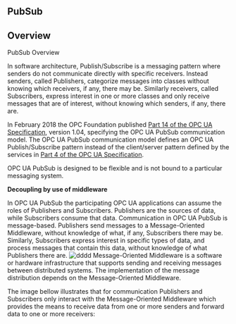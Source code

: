## PubSub 
## Overview


PubSub Overview

In software architecture, Publish/Subscribe is a messaging pattern where senders do not communicate directly with specific receivers. Instead senders, called Publishers, categorize messages into classes without knowing which receivers, if any, there may be. Similarly receivers, called Subscribers, express interest in one or more classes and only receive messages that are of interest, without knowing which senders, if any, there are.

In February 2018 the OPC Foundation published [Part 14 of the OPC UA Specification](https://reference.opcfoundation.org/v104/Core/docs/Part14/), version 1.04, specifying the OPC UA PubSub communication model. The OPC UA PubSub communication model defines an OPC UA Publish/Subscribe pattern instead of the client/server pattern defined by the services in [Part 4 of the OPC UA Specification](https://reference.opcfoundation.org/v104/Core/docs/Part4/).

OPC UA PubSub is designed to be flexible and is not bound to a particular messaging system.

**Decoupling by use of middleware**

In OPC UA PubSub the participating OPC UA applications can assume the roles of Publishers and Subscribers. Publishers are the sources of data, while Subscribers consume that data. Communication in OPC UA PubSub is message-based. Publishers send messages to a Message-Oriented Middleware, without knowledge of what, if any, Subscribers there may be. Similarly, Subscribers express interest in specific types of data, and process messages that contain this data, without knowledge of what Publishers there are.
![dddd](images%5CMessageOrienbtedMiddleware.png)
Message-Oriented Middleware is a software or hardware infrastructure that supports sending and receiving messages between distributed systems. The implementation of the message distribution depends on the Message-Oriented Middleware.

The image bellow illustrates that for communication Publishers and Subscribers only interact with the Message-Oriented Middleware which provides the means to receive data from one or more senders and forward data to one or more receivers:



